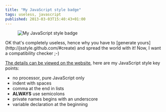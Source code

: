 ```yaml
---
title: "My JavaScript style badge"
tags: useless, javascript
published: 2013-03-03T15:40:43+01:00
---
```


<figure class="object-left"><img src="/images/javascript-style-badge.png"
alt="My JavaScript style badge"></figure>
OK that's completely useless, hence why you have to [generate
yours](http://jsstyle.github.com/#create) and spread the world with it! Now,
I want a compatibility checker ;-)

[The details can be viewed on the
website](http://jsstyle.github.com/?838078131129297429667031171770#text), here
are my JavaScript style key points:

* no processor, pure JavaScript only
* indent with spaces
* comma at the end in lists
* **ALWAYS** use semicolons
* private names begins with an underscore
* variable declaration at the beginning

